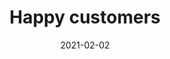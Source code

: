 ---
title: Happy customers
description: Budibase is the low-code platform of choice for category leading companies and highly-productive developers
type: enterprise/customers
layout: single
date: "2021-02-02"
images:
- /img/meta-images/customers.png
- budibase-logo.jpg
---
